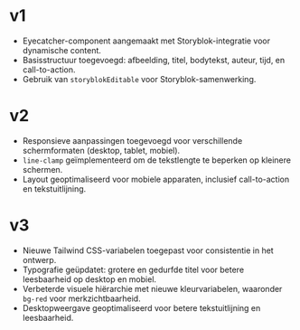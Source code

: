 # v1
- Eyecatcher-component aangemaakt met Storyblok-integratie voor dynamische content.
- Basisstructuur toegevoegd: afbeelding, titel, bodytekst, auteur, tijd, en call-to-action.
- Gebruik van `storyblokEditable` voor Storyblok-samenwerking.

# v2
- Responsieve aanpassingen toegevoegd voor verschillende schermformaten (desktop, tablet, mobiel).
- `line-clamp` geïmplementeerd om de tekstlengte te beperken op kleinere schermen.
- Layout geoptimaliseerd voor mobiele apparaten, inclusief call-to-action en tekstuitlijning.

# v3
- Nieuwe Tailwind CSS-variabelen toegepast voor consistentie in het ontwerp.
- Typografie geüpdatet: grotere en gedurfde titel voor betere leesbaarheid op desktop en mobiel.
- Verbeterde visuele hiërarchie met nieuwe kleurvariabelen, waaronder `bg-red` voor merkzichtbaarheid.
- Desktopweergave geoptimaliseerd voor betere tekstuitlijning en leesbaarheid.
